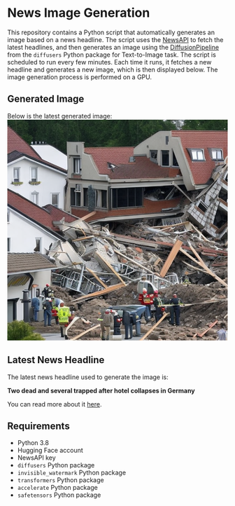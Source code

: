 # News Image Generation
This repository contains a Python script that automatically generates an image based on a news headline. The script uses the [NewsAPI](https://newsapi.org/) to fetch the latest headlines, and then generates an image using the [DiffusionPipeline](https://github.com/huggingface/diffusers) from the `diffusers` Python package for Text-to-Image task.
The script is scheduled to run every few minutes. Each time it runs, it fetches a new headline and generates a new image, which is then displayed below. The image generation process is performed on a GPU.

## Generated Image
Below is the latest generated image:
![Generated Image](image.png)

## Latest News Headline
The latest news headline used to generate the image is:

**Two dead and several trapped after hotel collapses in Germany**

You can read more about it [here](https://news.google.com/rss/articles/CBMigwFBVV95cUxQUVF5R1oyZE51NlptVUF6dTFmakd6RVJUcDY3akVxLUo1X3ZUUEM0cDJwb2M1UExHMnZuZ2htVUhZRnpyZEdSalpvbHB3VDgyNjFOU0ZPVFdmSE1GZk11Vk5QSlNQVVJKdmxON1RMYnIzZDdUT2JKOXM1OWdBdHljZF9GY9IBekFVX3lxTE5xMFFMX0dpLUVWZDRCbUpJWUNyVDlPVHVjZHA3YkR2di1OT09vVm1admJNVW5zTlZEZnI4c1J6cFdSMGR5eDRXQnhUTHdJZTBfTWFyMnJuY2lKUURjUlFJc1NaRlBRTkhSZ09LTjRIeFJfWjdGTER5aVV3?oc=5).

## Requirements
- Python 3.8
- Hugging Face account
- NewsAPI key
- `diffusers` Python package
- `invisible_watermark` Python package
- `transformers` Python package
- `accelerate` Python package
- `safetensors` Python package
